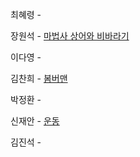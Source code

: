 최혜령 - 

장원석 - [마법사 상어와 비바라기](https://www.acmicpc.net/problem/21610)

이다영 - 

김찬희 - [봄버맨](https://www.acmicpc.net/problem/16918)

박정환 - 

신재안 - [운동](https://www.acmicpc.net/problem/1173)

김진석 - 
